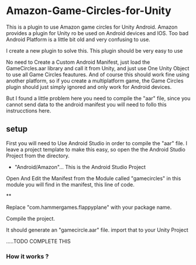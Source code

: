 # Amazon-Game-Circles-for-Unity
This is a plugin to use Amazon game circles for Unity Android.
Amazon provides a plugin for Unity ro be used on Android devices and IOS.
Too bad Android Platform is a little bit old and very confusing to use.

I create a new plugin to solve this.
This plugin should be very easy to use 

No need to Create a Custom Android Manifest, just load the GameCircles.aar library 
and call it from Unity, and just use One Unity Object to use all Game Circles feautures.
And of course this should work fine using another platform, so if you create a multiplatform game,
the Game Circles plugin should just simply ignored and only work for Android devices.

But I found a little problem here you need to compile the "aar" file, since you cannot send data to the android manifest
you will need to follo this instrucctions here.

## setup

First you will need to Use Android Studio in order to compile the "aar" file.
I leave a project template to make this easy, so open the the Android Studio Project from the directory.

* "Android/Amazon"...
This is the Android Studio Project

Open And Edit the Manifest from the Module called "gamecircles"
in this module you will find in the manifest, this line of code.

** <data android:host="com.hammergames.flappyplane" android:scheme="amzn" />

Replace "com.hammergames.flappyplane" with your package name.

Compile the project.

It should generate an "gamecircle.aar" file.
import that to your Unity Project

.....TODO COMPLETE THIS


### How it works ?

